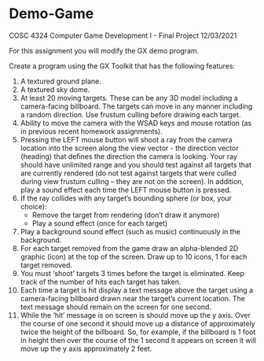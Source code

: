 # Demo-Game
COSC 4324 Computer Game Development I - Final Project 12/03/2021

For this assignment you will modify the GX demo program.

Create a program using the GX Toolkit that has the following features:
1) A textured ground plane. 
2) A textured sky dome. 
3) At least 20 moving targets.  These can be any 3D model including a camera-facing billboard.  The targets can move in any manner including a random direction.  Use frustum culling before drawing each target.
4) Ability to move the camera with the WSAD keys and mouse rotation (as in previous recent homework assignments).
5) Pressing the LEFT mouse button will shoot a ray from the camera location into the screen along the view vector - the direction vector (heading) that defines the direction the camera is looking.  Your ray should have unlimited range and you should test against all targets that are currently rendered (do not test against targets that were culled during view frustum culling – they are not on the screen).  In addition, play a sound effect each time the LEFT mouse button is pressed.
6) If the ray collides with any target’s bounding sphere (or box, your choice):
    - Remove the target from rendering (don’t draw it anymore)
    - Play a sound effect (once for each target)
7) Play a background sound effect (such as music) continuously in the background.
8) For each target removed from the game draw an alpha-blended 2D graphic (icon) at the top of the screen.  Draw up to 10 icons, 1 for each target removed. 
9) You must ‘shoot’ targets 3 times before the target is eliminated.  Keep track of the number of hits each target has taken.
10) Each time a target is hit display a text message above the target using a camera-facing billboard drawn near the target’s current location.  The text message should remain on the screen for one second. 
11) While the ‘hit’ message is on screen is should move up the y axis.  Over the course of one second it should move up a distance of approximately twice the height of the billboard.  So, for example, if the billboard is 1 foot in height then over the course of the 1 second it appears on screen it will move up the y axis approximately 2 feet.
